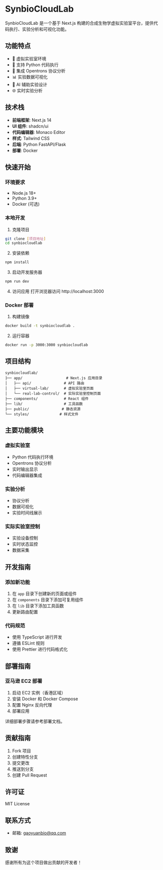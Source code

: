 # SynbioCloudLab

SynbioCloudLab 是一个基于 Next.js 构建的合成生物学虚拟实验室平台，提供代码执行、实验分析和可视化功能。

## 功能特点

- 🧪 虚拟实验室环境
- 📝 支持 Python 代码执行
- 🤖 集成 Opentrons 协议分析
- 📊 实验数据可视化
- 💬 AI 辅助实验设计
- 🌐 实时实验分析

## 技术栈

- **前端框架**: Next.js 14
- **UI 组件**: shadcn/ui
- **代码编辑器**: Monaco Editor
- **样式**: Tailwind CSS
- **后端**: Python FastAPI/Flask
- **部署**: Docker

## 快速开始

### 环境要求

- Node.js 18+
- Python 3.9+
- Docker (可选)

### 本地开发

1. 克隆项目
```bash
git clone [项目地址]
cd synbiocloudlab
```

2. 安装依赖
```bash
npm install
```

3. 启动开发服务器
```bash
npm run dev
```

4. 访问应用
打开浏览器访问 http://localhost:3000

### Docker 部署

1. 构建镜像
```bash
docker build -t synbiocloudlab .
```

2. 运行容器
```bash
docker run -p 3000:3000 synbiocloudlab
```

## 项目结构

```
synbiocloudlab/
├── app/                    # Next.js 应用目录
│   ├── api/               # API 路由
│   ├── virtual-lab/       # 虚拟实验室页面
│   └── real-lab-control/  # 实际实验室控制页面
├── components/            # React 组件
├── lib/                   # 工具函数
├── public/               # 静态资源
└── styles/              # 样式文件
```

## 主要功能模块

### 虚拟实验室
- Python 代码执行环境
- Opentrons 协议分析
- 实时输出显示
- 代码编辑器集成

### 实验分析
- 协议分析
- 数据可视化
- 实验时间线展示

### 实际实验室控制
- 实验设备控制
- 实时状态监控
- 数据采集

## 开发指南

### 添加新功能

1. 在 `app` 目录下创建新的页面或组件
2. 在 `components` 目录下添加可复用组件
3. 在 `lib` 目录下添加工具函数
4. 更新路由配置

### 代码规范

- 使用 TypeScript 进行开发
- 遵循 ESLint 规则
- 使用 Prettier 进行代码格式化

## 部署指南

### 亚马逊 EC2 部署

1. 启动 EC2 实例（香港区域）
2. 安装 Docker 和 Docker Compose
3. 配置 Nginx 反向代理
4. 部署应用

详细部署步骤请参考部署文档。

## 贡献指南

1. Fork 项目
2. 创建特性分支
3. 提交更改
4. 推送到分支
5. 创建 Pull Request

## 许可证

MIT License

## 联系方式

- 邮箱: gaoyuanbio@qq.com

## 致谢

感谢所有为这个项目做出贡献的开发者！ 